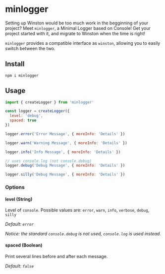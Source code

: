 # minlogger

Setting up Winston would be too much work in the begginning of your project?
Meet `minlogger`, a Minimal Logger based on Console! Get your project started with it, and migrate to Winston when the time is right!

`minlogger` provides a compatible interface as `winston`, allowing you to easily switch between the two.

## Install

```
npm i minlogger
```

## Usage

```js
import { createLogger } from 'minlogger'

const logger = createLogger({
  level: 'debug',
  spaced: true
})

logger.error('Error Message', { moreInfo: 'Details' })

logger.warn('Warning Message', { moreInfo: 'Details' })

logger.info('Info Message', { moreInfo: 'Details' })

// uses console.log (not console.debug)
logger.debug('Debug Message', { moreInfo: 'Details' })

logger.silly('Debug Message', { moreInfo: 'Details' })
```

### Options

#### **level (String)**

Level of `console`. Possible values are: `error`, `warn`, `info`, `verbose`, `debug`, `silly`

_Default: `error`_

_Notice: the standard `console.debug` is not used, `console.log` is used instead._

#### **spaced (Boolean)**

Print several lines before and after each message.

_Default: `false`_

